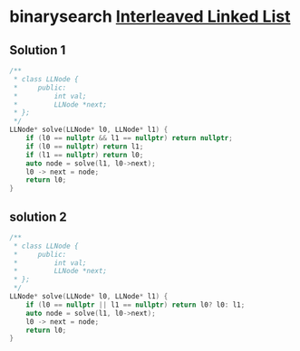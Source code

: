 # binarysearch [Interleaved Linked List](https://binarysearch.com/problems/Interleaved-Linked-List)

## Solution 1
```cpp
/**
 * class LLNode {
 *     public:
 *         int val;
 *         LLNode *next;
 * };
 */
LLNode* solve(LLNode* l0, LLNode* l1) {
    if (l0 == nullptr && l1 == nullptr) return nullptr;
    if (l0 == nullptr) return l1;
    if (l1 == nullptr) return l0;
    auto node = solve(l1, l0->next);
    l0 -> next = node;
    return l0;
}
```

## solution 2
```cpp
/**
 * class LLNode {
 *     public:
 *         int val;
 *         LLNode *next;
 * };
 */
LLNode* solve(LLNode* l0, LLNode* l1) {
    if (l0 == nullptr || l1 == nullptr) return l0? l0: l1;
    auto node = solve(l1, l0->next);
    l0 -> next = node;
    return l0;
}
```
